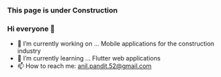 ### This page is under Construction 

### Hi everyone 👋 


- 🔭 I’m currently working on ... Mobile applications for the construction industry
- 🌱 I’m currently learning ... Flutter web applications
- 📫 How to reach me: anil.pandit.52@gmail.com



